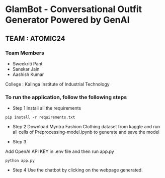 # GlamBot -  Conversational Outfit Generator Powered by GenAI 

## TEAM : ATOMIC24

### Team Members
* Sweekriti Pant
* Sanskar Jain
* Aashish Kumar

College : Kalinga Institute of Industrial Technology 

### To run the application, follow the following steps

* Step 1 
Install all the requirements 
```
pip install -r requirements.txt
``` 

* Step 2 
Download Myntra Fashion Clothing dataset from kaggle and run all cells of Preprocessing-model.ipynb to generate and save the model 

* Step 3 

Add OpenAI API KEY in .env file and then run app.py 
```
python app.py
```

* Step 4
Use the chatbot by clicking on the webpage generated. 



